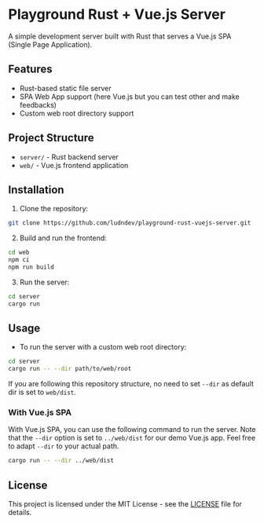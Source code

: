 # Playground Rust + Vue.js Server

A simple development server built with Rust that serves a Vue.js SPA (Single Page Application).

## Features

- Rust-based static file server
- SPA Web App support (here Vue.js but you can test other and make feedbacks)
- Custom web root directory support

## Project Structure

- `server/` - Rust backend server
- `web/` - Vue.js frontend application

## Installation

1. Clone the repository:
```bash
git clone https://github.com/ludndev/playground-rust-vuejs-server.git
```

2. Build and run the frontend:
```bash
cd web
npm ci
npm run build
```

3. Run the server:
```bash
cd server
cargo run
```

## Usage

- To run the server with a custom web root directory:
```bash
cd server
cargo run -- --dir path/to/web/root
```

If you are following this repository structure, no need to set `--dir` as default dir is set to `web/dist`.

### With Vue.js SPA

With Vue.js SPA, you can use the following command to run the server. Note that the `--dir` option is set to `../web/dist` for our demo Vue.js app. Feel free to adapt `--dir` to your actual path.

```bash
cargo run -- --dir ../web/dist
```

## License

This project is licensed under the MIT License - see the [LICENSE](LICENSE) file for details.
